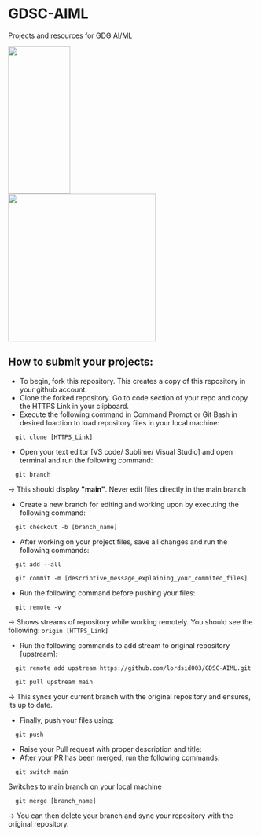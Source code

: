 # GDSC-AIML
Projects and resources for GDG AI/ML

<span>
  <img src="https://static.vecteezy.com/system/resources/previews/008/216/725/original/deep-learning-word-concepts-blue-banner-neural-network-machine-learning-infographics-with-icons-on-color-background-isolated-typography-illustration-with-text-vector.jpg" width="50%" height="300" />

  <img src="https://github.com/user-attachments/assets/cd9cd8f8-3749-4b45-a4dc-60dcd7207dc2?raw=true" height="300" />
</span>

## How to submit your projects:
- To begin, fork this repository. This creates a copy of this repository in your github account.
- Clone the forked repository. Go to code section of your repo and copy the HTTPS Link in your clipboard.
- Execute the following command in Command Prompt or Git Bash in desired loaction to load repository files in your local machine:
```
  git clone [HTTPS_Link]
```
- Open your text editor [VS code/ Sublime/ Visual Studio] and open terminal and run the following command:
```
  git branch
```
-> This should display <b>"main"</b>. Never edit files directly in the main branch
- Create a new branch for editing and working upon by executing the following command:
```
  git checkout -b [branch_name]
```
- After working on your project files, save all changes and run the following commands:
```
  git add --all
```
```
  git commit -m [descriptive_message_explaining_your_commited_files]
```
- Run the following command before pushing your files:
```
  git remote -v
```
-> Shows streams of repository while working remotely. You should see the following:
```origin [HTTPS_Link]```
- Run the following commands to add stream to original repository [upstream]:
```
  git remote add upstream https://github.com/lordsid003/GDSC-AIML.git
```
```
  git pull upstream main
```
-> This syncs your current branch with the original repository and ensures, its up to date.
- Finally, push your files using:
```
  git push
```
- Raise your Pull request with proper description and title:
- After your PR has been merged, run the following commands:
```
  git switch main
```
Switches to main branch on your local machine
```
  git merge [branch_name]
```
-> You can then delete your branch and sync your repository with the original repository.
